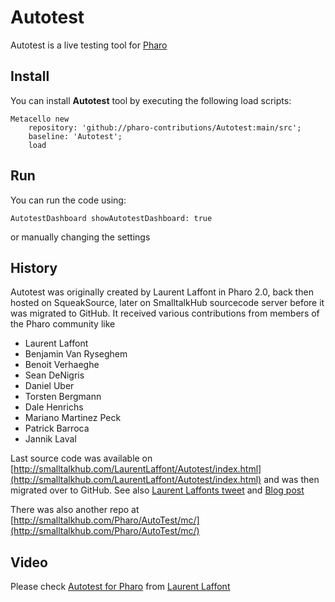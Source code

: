 # Autotest
Autotest is a live testing tool for [Pharo](https://www.pharo.org)

## Install
You can install **Autotest** tool by executing the following load scripts:

```Smalltalk
Metacello new 
	repository: 'github://pharo-contributions/Autotest:main/src';
	baseline: 'Autotest';
	load 	
```	

## Run

You can run the code using:

```Smalltalk
AutotestDashboard showAutotestDashboard: true
```	
or manually changing the settings


## History

Autotest was originally created by Laurent Laffont in Pharo 2.0, back then hosted on SqueakSource, later on SmalltalkHub sourcecode server before it was migrated to GitHub. It received various contributions from members of the Pharo community like

- Laurent Laffont
- Benjamin Van Ryseghem
- Benoit Verhaeghe
- Sean DeNigris
- Daniel Uber
- Torsten Bergmann
- Dale Henrichs
- Mariano Martinez Peck
- Patrick Barroca
- Jannik Laval

Last source code was available on [http://smalltalkhub.com/LaurentLaffont/Autotest/index.html](http://smalltalkhub.com/LaurentLaffont/Autotest/index.html) and was then migrated over to GitHub. See also [Laurent Laffonts tweet](https://twitter.com/lolgzs/status/396669464764502016) and [Blog post](http://magaloma.blogspot.com/2010/06/autotest-for-pharo.html)

There was also another repo at [http://smalltalkhub.com/Pharo/AutoTest/mc/](http://smalltalkhub.com/Pharo/AutoTest/mc/)


## Video

Please check [Autotest for Pharo](https://vimeo.com/12666507) from [Laurent Laffont](https://vimeo.com/laurentlaffont)
